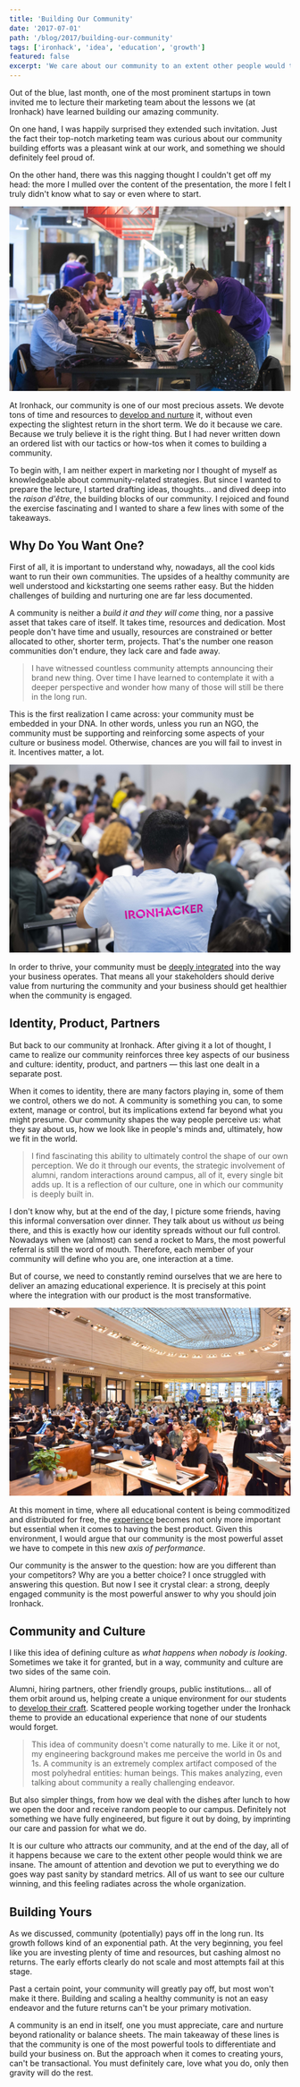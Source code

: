 ```yaml
---
title: 'Building Our Community'
date: '2017-07-01'
path: '/blog/2017/building-our-community'
tags: ['ironhack', 'idea', 'education', 'growth']
featured: false
excerpt: 'We care about our community to an extent other people would think we are insane. It has become a fundamental piece of our student experience and the key to having the best product.'
---
```


Out of the blue, last month, one of the most prominent startups in town invited me to lecture their marketing team about the lessons we (at Ironhack) have learned building our amazing community.

On one hand, I was happily surprised they extended such invitation. Just the fact their top-notch marketing team was curious about our community building efforts was a pleasant wink at our work, and something we should definitely feel proud of.

On the other hand, there was this nagging thought I couldn't get off my head: the more I mulled over the content of the presentation, the more I felt I truly didn't know what to say or even where to start.

![Attendees at the WeCode Madrid](../../images/wecode-madrid.jpg 'Attendees at the WeCode Madrid')

At Ironhack, our community is one of our most precious assets. We devote tons of time and resources to [develop and nurture](/blog/2015/wecode) it, without even expecting the slightest return in the short term. We do it because we care. Because we truly believe it is the right thing. But I had never written down an ordered list with our tactics or how-tos when it comes to building a community.

To begin with, I am neither expert in marketing nor I thought of myself as knowledgeable about community-related strategies. But since I wanted to prepare the lecture, I started drafting ideas, thoughts... and dived deep into the _raison d'être_, the building blocks of our community. I rejoiced and found the exercise fascinating and I wanted to share a few lines with some of the takeaways.

## Why Do You Want One?

First of all, it is important to understand why, nowadays, all the cool kids want to run their own communities. The upsides of a healthy community are well understood and kickstarting one seems rather easy. But the hidden challenges of building and nurturing one are far less documented.

A community is neither a _build it and they will come_ thing, nor a passive asset that takes care of itself. It takes time, resources and dedication. Most people don't have time and usually, resources are constrained or better allocated to other, shorter term, projects. That's the number one reason communities don't endure, they lack care and fade away.

> I have witnessed countless community attempts announcing their brand new thing. Over time I have learned to contemplate it with a deeper perspective and wonder how many of those will still be there in the long run.

This is the first realization I came across: your community must be embedded in your DNA. In other words, unless you run an NGO, the community must be supporting and reinforcing some aspects of your culture or business model. Otherwise, chances are you will fail to invest in it. Incentives matter, a lot.

![Attendees at the WeDesign Madrid](../../images/wedesign-madrid.jpg 'Attendees at the WeDesign Madrid')

In order to thrive, your community must be [deeply integrated](/blog/2017/alignment) into the way your business operates. That means all your stakeholders should derive value from nurturing the community and your business should get healthier when the community is engaged.

## Identity, Product, Partners

But back to our community at Ironhack. After giving it a lot of thought, I came to realize our community reinforces three key aspects of our business and culture: identity, product, and partners — this last one dealt in a separate post.

When it comes to identity, there are many factors playing in, some of them we control, others we do not. A community is something you can, to some extent, manage or control, but its implications extend far beyond what you might presume. Our community shapes the way people perceive us: what they say about us, how we look like in people's minds and, ultimately, how we fit in the world.

> I find fascinating this ability to ultimately control the shape of our own perception. We do it through our events, the strategic involvement of alumni, random interactions around campus, all of it, every single bit adds up. It is a reflection of our culture, one in which our community is deeply built in.

I don't know why, but at the end of the day, I picture some friends, having this informal conversation over dinner. They talk about us without _us_ being there, and this is exactly how our identity spreads without our full control. Nowadays when we (almost) can send a rocket to Mars, the most powerful referral is still the word of mouth. Therefore, each member of your community will define who you are, one interaction at a time.

But of course, we need to constantly remind ourselves that we are here to deliver an amazing educational experience. It is precisely at this point where the integration with our product is the most transformative.

![Attendees at the WeCode Paris](../../images/wecode-paris.jpg 'Attendees at the WeCode Paris')

At this moment in time, where all educational content is being commoditized and distributed for free, the [experience](/blog/2016/ironhack-experience) becomes not only more important but essential when it comes to having the best product. Given this environment, I would argue that our community is the most powerful asset we have to compete in this new _axis of performance_.

Our community is the answer to the question: how are you different than your competitors? Why are you a better choice? I once struggled with answering this question. But now I see it crystal clear: a strong, deeply engaged community is the most powerful answer to why you should join Ironhack.

## Community and Culture

I like this idea of defining culture as _what happens when nobody is looking_. Sometimes we take it for granted, but in a way, community and culture are two sides of the same coin.

Alumni, hiring partners, other friendly groups, public institutions... all of them orbit around us, helping create a unique environment for our students to [develop their craft](/blog/2017/curiosity-trumps-everything). Scattered people working together under the Ironhack theme to provide an educational experience that none of our students would forget.

> This idea of community doesn't come naturally to me. Like it or not, my engineering background makes me perceive the world in 0s and 1s. A community is an extremely complex artifact composed of the most polyhedral entities: human beings. This makes analyzing, even talking about community a really challenging endeavor.

But also simpler things, from how we deal with the dishes after lunch to how we open the door and receive random people to our campus. Definitely not something we have fully engineered, but figure it out by doing, by imprinting our care and passion for what we do.

It is our culture who attracts our community, and at the end of the day, all of it happens because we care to the extent other people would think we are insane. The amount of attention and devotion we put to everything we do goes way past sanity by standard metrics. All of us want to see our culture winning, and this feeling radiates across the whole organization.

## Building Yours

As we discussed, community (potentially) pays off in the long run. Its growth follows kind of an exponential path. At the very beginning, you feel like you are investing plenty of time and resources, but cashing almost no returns. The early efforts clearly do not scale and most attempts fail at this stage.

Past a certain point, your community will greatly pay off, but most won't make it there. Building and scaling a healthy community is not an easy endeavor and the future returns can't be your primary motivation.

A community is an end in itself, one you must appreciate, care and nurture beyond rationality or balance sheets. The main takeaway of these lines is that the community is one of the most powerful tools to differentiate and build your business on. But the approach when it comes to creating yours, can't be transactional. You must definitely care, love what you do, only then gravity will do the rest.
